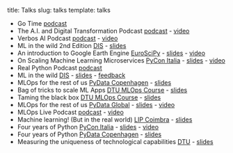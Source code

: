 title: Talks
slug: talks
template: talks

- Go Time [podcast](https://changelog.com/gotime/308) 
- The A.I. and Digital Transformation Podcast [podcast](https://www.gmscconsulting.com/ai-and-digital-transformation-podcast/episode-12) - [video](https://youtu.be/9l0BTZipArQ?si=uSpvwFWcIjYwu7Xn)
- Verbos AI Podcast [podcast](https://open.spotify.com/episode/0Ja8xzuiOAYZeD4WSP8TxL?si=0JFkY1fWRwCf0_BkiUUfvA&nd=1) - [video](https://youtu.be/7nT4NrdjUF4?si=oLVzEF_iRE4qz_Qy)
- ML in the wild 2nd Edition [DIS](https://disabroad.org/copenhagen/) - [slides](/pdfs/ml-in-the-wild-v2.pdf) 
- An introduction to Google Earth Engine [EuroSciPy](https://www.euroscipy.org/2023/) - [slides](/pdfs/euroscipy-gee-intro.pdf) - [video](https://youtu.be/GXBPOlSxfoY?si=79ZSKAFu8vdW8J8W)
- On Scaling Machine Learning Microservices [PyCon Italia](https://pycon.it/en) - [slides](/pdfs/pycon-italia-scalable-ml.pdf) - [video](https://www.youtube.com/watch?v=T1Je3UHkxVk)
- Real Python Podcast [podcast](https://realpython.com/podcasts/rpp/150/)
- ML in the wild [DIS](https://disabroad.org/copenhagen/) - [slides](/pdfs/ml-in-the-wild.pdf) - [feedback](/pdfs/dis_feedback.pdf)
- MLOps for the rest of us [PyData Copenhagen](https://www.meetup.com/pydata-copenhagen/) - [slides](/pdfs/pydata-cph-mlops-for-the-rest-of-us.pdf) 
- Bag of tricks to scale ML Apps [DTU MLOps Course](https://skaftenicki.github.io/dtu_mlops/) - [slides](/pdfs/bag-of-tricks-scalable-api.pdf) 
- Taming the black box [DTU MLOps Course](https://skaftenicki.github.io/dtu_mlops/) - [slides](/pdfs/mlops-monitoring-sanitized.pdf) 
- MLOps for the rest of us [PyData Global](https://pydata.org/global2022/) - [slides](/pdfs/mlops-for-the-rest-of-us.pdf) - [video](https://www.youtube.com/watch?v=R6lPb9Meqoc)
- MLOps Live Podcast [podcast](https://podcasts.bcast.fm/e/r8k1qky8-early-stage-startups-small-teams-mlops-duarte-carmo) - [video](https://youtu.be/sqv1ydViDgA)
- Machine learning! (But in the real world) [LIP Coimbra](https://pages.lip.pt/data-science/) - [slides](/pdfs/lip-2022-sanitized.pdf)
- Four years of Python [PyCon Italia](https://pycon.it/en) - [slides](/pdfs/four-years-of-python-pycon.pdf) - [video](https://www.youtube.com/watch?v=zB_Hr-05Stc)
- Four years of Python [PyData Copenhagen](https://www.meetup.com/pydata-copenhagen/) - [slides](/pdfs/four-years-of-python-pydata.pdf)
- Measuring the uniqueness of technological capabilities [DTU](https://www.dtu.dk/english) - [slides](https://dl.dropboxusercontent.com/s/8h2kvhu6detyo82/Presentation%20Public.pdf)
